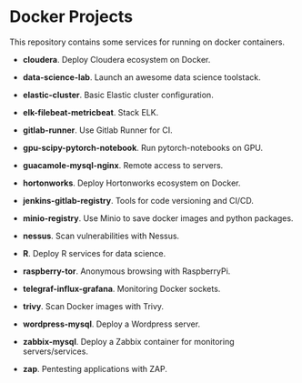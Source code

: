 # Docker Projects

This repository contains some services for running on docker containers.

- **cloudera**. Deploy Cloudera ecosystem on Docker.

- **data-science-lab**. Launch an awesome data science toolstack.

- **elastic-cluster**. Basic Elastic cluster configuration.

- **elk-filebeat-metricbeat**. Stack ELK.

- **gitlab-runner**. Use Gitlab Runner for CI.

- **gpu-scipy-pytorch-notebook**. Run pytorch-notebooks on GPU.

- **guacamole-mysql-nginx**. Remote access to servers.

- **hortonworks**. Deploy Hortonworks ecosystem on Docker.

- **jenkins-gitlab-registry**. Tools for code versioning and CI/CD.

- **minio-registry**. Use Minio to save docker images and python packages.

- **nessus**. Scan vulnerabilities with Nessus.

- **R**. Deploy R services for data science.

- **raspberry-tor**. Anonymous browsing with RaspberryPi.

- **telegraf-influx-grafana**. Monitoring Docker sockets.

- **trivy**. Scan Docker images with Trivy.

- **wordpress-mysql**. Deploy a Wordpress server.

- **zabbix-mysql**. Deploy a Zabbix container for monitoring servers/services.

- **zap**. Pentesting applications with ZAP.